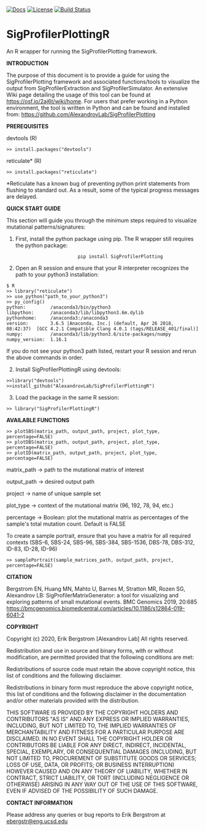 [![Docs](https://img.shields.io/badge/docs-latest-blue.svg)](https://osf.io/2aj6t/wiki/home/) [![License](https://img.shields.io/badge/License-BSD\%202--Clause-orange.svg)](https://opensource.org/licenses/BSD-2-Clause) [![Build Status](https://travis-ci.com/AlexandrovLab/SigProfilerPlottingR.svg?branch=master)](https://travis-ci.com/AlexandrovLab/SigProfilerPlottingR)

# SigProfilerPlottingR
An R wrapper for running the SigProfilerPlotting framework.

**INTRODUCTION**

The purpose of this document is to provide a guide for using the SigProfilerPlotting framework and associated functions/tools to visualize the output from SigProfilerExtraction and SigProfilerSimulator. An extensive Wiki page detailing the usage of this tool can be found at https://osf.io/2aj6t/wiki/home. For users that prefer working in a Python environment, the tool is written in Python and can be found and installed from: https://github.com/AlexandrovLab/SigProfilerPlotting

**PREREQUISITES**

devtools  (R) 
```
>> install.packages("devtools")
```
reticulate* (R) 
```
>> install.packages("reticulate")  
```

*Reticulate has a known bug of preventing python print statements from flushing to standard out. As a result, some of the typical progress messages are delayed.

**QUICK START GUIDE**

This section will guide you through the minimum steps required to visualize mutational patterns/signatures:
1. First, install the python package using pip. The R wrapper still requires the python package:
```
                          pip install SigProfilerPlotting
```
2. Open an R session and ensure that your R interpreter recognizes the path to your python3 installation:
```
$ R
>> library("reticulate")
>> use_python("path_to_your_python3")
>> py_config()
python:         /anaconda3/bin/python3
libpython:      /anaconda3/lib/libpython3.6m.dylib
pythonhome:     /anaconda3:/anaconda3
version:        3.6.5 |Anaconda, Inc.| (default, Apr 26 2018, 08:42:37)  [GCC 4.2.1 Compatible Clang 4.0.1 (tags/RELEASE_401/final)]
numpy:          /anaconda3/lib/python3.6/site-packages/numpy
numpy_version:  1.16.1
```
If you do not see your python3 path listed, restart your R session and rerun the above commands in order.

2. Install SigProfilerPlottingR using devtools:
```
>>library("devtools")
>>install_github("AlexandrovLab/SigProfilerPlottingR")
```
3. Load the package in the same R session:
```
>> library("SigProfilerPlottingR")
```

**AVAILABLE FUNCTIONS**

```
>> plotSBS(matrix_path, output_path, project, plot_type, percentage=FALSE)
>> plotDBS(matrix_path, output_path, project, plot_type, percentage=FALSE)
>> plotID(matrix_path, output_path, project, plot_type, percentage=FALSE)
```
matrix_path -> path to the mutational matrix of interest

output_path -> desired output path

project -> name of unique sample set

plot_type -> context of the mutational matrix (96, 192, 78, 94, etc.)

percentage -> Boolean: plot the mutational matrix as percentages of the sample's total mutation count. Default is FALSE

To create a sample portrait, ensure that you have a matrix for all required contexts (SBS-6, SBS-24, SBS-96, SBS-384, SBS-1536, DBS-78, DBS-312, ID-83, ID-28, ID-96)

```
>> samplePortrait(sample_matrices_path, output_path, project, percentage=FALSE)
```

**CITATION**

Bergstrom EN, Huang MN, Mahto U, Barnes M, Stratton MR, Rozen SG, Alexandrov LB: SigProfilerMatrixGenerator: a tool for visualizing and exploring patterns of small mutational events. BMC Genomics 2019, 20:685
https://bmcgenomics.biomedcentral.com/articles/10.1186/s12864-019-6041-2

**COPYRIGHT**

Copyright (c) 2020, Erik Bergstrom [Alexandrov Lab] All rights reserved.

Redistribution and use in source and binary forms, with or without modification, are permitted provided that the following conditions are met:

Redistributions of source code must retain the above copyright notice, this list of conditions and the following disclaimer.

Redistributions in binary form must reproduce the above copyright notice, this list of conditions and the following disclaimer in the documentation and/or other materials provided with the distribution.

THIS SOFTWARE IS PROVIDED BY THE COPYRIGHT HOLDERS AND CONTRIBUTORS "AS IS" AND ANY EXPRESS OR IMPLIED WARRANTIES, INCLUDING, BUT NOT LIMITED TO, THE IMPLIED WARRANTIES OF MERCHANTABILITY AND FITNESS FOR A PARTICULAR PURPOSE ARE DISCLAIMED. IN NO EVENT SHALL THE COPYRIGHT HOLDER OR CONTRIBUTORS BE LIABLE FOR ANY DIRECT, INDIRECT, INCIDENTAL, SPECIAL, EXEMPLARY, OR CONSEQUENTIAL DAMAGES (INCLUDING, BUT NOT LIMITED TO, PROCUREMENT OF SUBSTITUTE GOODS OR SERVICES; LOSS OF USE, DATA, OR PROFITS; OR BUSINESS INTERRUPTION) HOWEVER CAUSED AND ON ANY THEORY OF LIABILITY, WHETHER IN CONTRACT, STRICT LIABILITY, OR TORT (INCLUDING NEGLIGENCE OR OTHERWISE) ARISING IN ANY WAY OUT OF THE USE OF THIS SOFTWARE, EVEN IF ADVISED OF THE POSSIBILITY OF SUCH DAMAGE.

**CONTACT INFORMATION**

Please address any queries or bug reports to Erik Bergstrom at ebergstr@eng.ucsd.edu